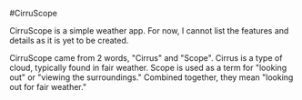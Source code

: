 #CirruScope



CirruScope is a simple weather app. For now, I cannot list the features and details as it is yet to be created.



CirruScope came from 2 words, "Cirrus" and "Scope". Cirrus is a type of cloud, typically found in fair weather. Scope is used as a term for "looking out" or "viewing the surroundings." Combined together, they mean "looking out for fair weather."

